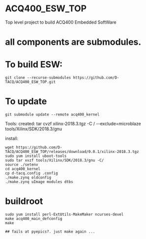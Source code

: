 # ACQ400_ESW_TOP
Top level project to build ACQ400 Embedded SoftWare

# all components are submodules.


# To build ESW:

```
git clone --recurse-submodules https://github.com/D-TACQ/ACQ400_ESW_TOP.git
```

# To update

```
git submodule update --remote acq400_kernel
```



Tools: created:
tar cvzf xilinx-2018.3.tgz -C / --exclude=microblaze tools/Xilinx/SDK/2018.3/gnu

install:
```
wget https://github.com/D-TACQ/ACQ400_ESW_TOP/releases/download/0.0.1/xilinx-2018.3.tgz
sudo yum install uboot-tools
sudo tar xvzf tools/Xilinx/SDK/2018.3/gnu -C/
source ./setenv
cd acq400_kernel
cp d-tacq.config .config
./make.zynq oldconfig
./make.zynq uImage modules dtbs
```

# buildroot

```
sudo yum install perl-ExtUtils-MakeMaker ncurses-devel
make acq400_main_defconfig
make

## fails at pyepics?. just make again ...

```



